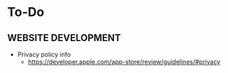 # To-Do

## WEBSITE DEVELOPMENT
- Privacy policy info
    - https://developer.apple.com/app-store/review/guidelines/#privacy
